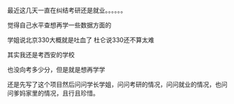 最近这几天一直在纠结考研还是就业。。。。。。

觉得自己水平查想再学一些数据方面的

学姐说北京330大概就是吐血了
杜仑说330还不算太难

其实我还是考西安的学校 

也没向考多少分，但是就是想再学学


还是先写了这个项目然后问问学长学姐，问问考研的情况，问问就业的情况，也问问爹妈家里的情况，且行且珍惜。



